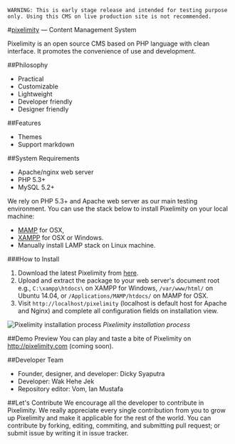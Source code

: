 `WARNING: This is early stage release and intended for testing purpose only. Using this CMS on live production site is not recommended.`


#[pixelimity](http://pixelimity.com) — Content Management System

Pixelimity is an open source CMS based on PHP language with clean interface. It promotes the convenience of use and development.

##Philosophy
* Practical
* Customizable
* Lightweight
* Developer friendly
* Designer friendly

##Features
* Themes
* Support markdown

##System Requirements
* Apache/nginx web server
* PHP 5.3+ 
* MySQL 5.2+

We rely on PHP 5.3+ and Apache web server as our main testing environment. You can use the stack below to install Pixelimity on your local machine:
* [MAMP](http://www.mamp.info/en/downloads/index.html) for OSX,
* [XAMPP](http://www.apachefriends.org/en/xampp.html) for OSX or Windows.
* Manually install LAMP stack on Linux machine.

###How to Install
1. Download the latest Pixelimity from [here](https://github.com/pixelimity/pixelimity/archive/master.zip).
2. Upload and extract the package to your web server's document root e.g., `C:\xampp\htdocs\` on XAMPP for Windows, `/var/www/html/` on Ubuntu 14.04, or `/Applications/MAMP/htdocs/` on MAMP for OSX.
3. Visit `http://localhost/pixelimity` (localhost is default host for Apache and Nginx) and complete all configuration fields on installation view.

![Pixelimity installation process](https://51109c86c228c6861d2ad74e213336b5d4b09161.googledrive.com/host/0B2o_BOAOc-rqR1dVanBZZDQwaHM/pixelimity.jpg)
*Pixelimity installation process*

##Demo Preview
You can play and taste a bite of Pixelimity on http://pixelimity.com (coming soon).

##Developer Team
* Founder, designer, and developer: Dicky Syaputra 
* Developer: Wak Hehe Jek
* Repository editor: Vom, Ian Mustafa

##Let's Contribute
We encourage all the developer to contribute in Pixelimity. We really appreciate every single contribution from you to grow up Pixelimity and make it applicable for the rest of the world. You can contribute by forking, editing, commiting, and submitting pull request; or submit issue by writing it in issue tracker.

